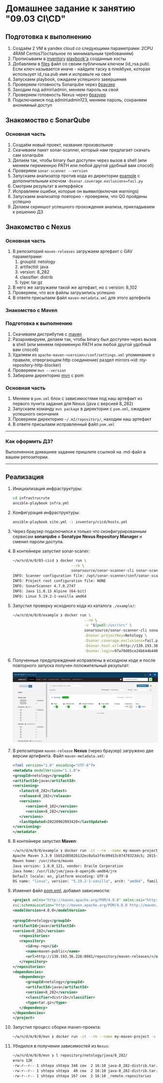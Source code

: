 # Домашнее задание к занятию "09.03 CI\CD"

## Подготовка к выполнению

1. Создаём 2 VM в yandex cloud со следующими параметрами: 2CPU 4RAM Centos7(остальное по минимальным требованиям)
2. Прописываем в [inventory](./infrastructure/inventory/cicd/hosts.yml) [playbook'a](./infrastructure/site.yml) созданные хосты
3. Добавляем в [files](./infrastructure/files/) файл со своим публичным ключом (id_rsa.pub). Если ключ называется иначе - найдите таску в плейбуке, которая использует id_rsa.pub имя и исправьте на своё
4. Запускаем playbook, ожидаем успешного завершения
5. Проверяем готовность Sonarqube через [браузер](http://localhost:9000)
6. Заходим под admin\admin, меняем пароль на свой
7.  Проверяем готовность Nexus через [бразуер](http://localhost:8081)
8. Подключаемся под admin\admin123, меняем пароль, сохраняем анонимный доступ

## Знакомоство с SonarQube

### Основная часть

1. Создаём новый проект, название произвольное
2. Скачиваем пакет sonar-scanner, который нам предлагает скачать сам sonarqube
3. Делаем так, чтобы binary был доступен через вызов в shell (или меняем переменную PATH или любой другой удобный вам способ)
4. Проверяем `sonar-scanner --version`
5. Запускаем анализатор против кода из директории [example](./example) с дополнительным ключом `-Dsonar.coverage.exclusions=fail.py`
6. Смотрим результат в интерфейсе
7. Исправляем ошибки, которые он выявил(включая warnings)
8. Запускаем анализатор повторно - проверяем, что QG пройдены успешно
9. Делаем скриншот успешного прохождения анализа, прикладываем к решению ДЗ

## Знакомство с Nexus

### Основная часть

1. В репозиторий `maven-releases` загружаем артефакт с GAV параметрами:
   1. groupId: netology
   2. artifactId: java
   3. version: 8_282
   4. classifier: distrib
   5. type: tar.gz
2. В него же загружаем такой же артефакт, но с version: 8_102
3. Проверяем, что все файлы загрузились успешно
4. В ответе присылаем файл `maven-metadata.xml` для этого артефекта

### Знакомство с Maven

### Подготовка к выполнению

1. Скачиваем дистрибутив с [maven](https://maven.apache.org/download.cgi)
2. Разархивируем, делаем так, чтобы binary был доступен через вызов в shell (или меняем переменную PATH или любой другой удобный вам способ)
3. Удаляем из `apache-maven-<version>/conf/settings.xml` упоминание о правиле, отвергающем http соединение( раздел mirrors->id: my-repository-http-blocker)
4. Проверяем `mvn --version`
5. Забираем директорию [mvn](./mvn) с pom

### Основная часть

1. Меняем в `pom.xml` блок с зависимостями под наш артефакт из первого пункта задания для Nexus (java с версией 8_282)
2. Запускаем команду `mvn package` в директории с `pom.xml`, ожидаем успешного окончания
3. Проверяем директорию `~/.m2/repository/`, находим наш артефакт
4. В ответе присылаем исправленный файл `pom.xml`

---

### Как оформить ДЗ?

Выполненное домашнее задание пришлите ссылкой на .md-файл в вашем репозитории.

---

## Реализация

1. Инициализация инфраструктуры:

   ```bash
   cd infrastrucrute
   ansible-playbook infra.yml
   ```

1. Конфигурация инфраструктуры:

   ```bash
   ansible-playbook site.yml -i inventory/cicd/hosts.yml
   ```

1. Через браузер подключился к только что сконфигурированным сервисам **sonarqube** и **Sonatype Nexus Repository Manager** и сменил пароли доступа.

1. В контейнере запустил sonar-scaner:

   ```bash
   ~/w/n/d/m/0/03-cicd ❯ docker run \
                              --rm \
                              sonarsource/sonar-scanner-cli sonar-scanner --version
   INFO: Scanner configuration file: /opt/sonar-scanner/conf/sonar-scanner.properties
   INFO: Project root configuration file: NONE
   INFO: SonarScanner 4.7.0.2747
   INFO: Java 11.0.15 Alpine (64-bit)
   INFO: Linux 5.19.2-1-vanilla amd64
   ```

1. Запустил проверку исходного кода из каталога `./example/`:

   ```bash
   ~/w/n/d/m/0/0/example ❯ docker run \
                                    --rm \
                                    -v "$(pwd):/usr/src" \
                                    sonarsource/sonar-scanner-cli sonar-scanner \
                                    -Dsonar.projectKey=Netology \
                                    -Dsonar.coverage.exclusions=fail.py \
                                    -Dsonar.host.url=http://130.193.38.57:9000 \
                                    -Dsonar.login=97a70d05ce24b644b4408212b1f1621f253c101b
   ```

1. Полученные предупреждения исправлены в исходном коде и после повторного запуска получен положительный результат:

   ![sonar.png](./03-cicd/sonar.png "Результат анализа проекта")

1. В репозитории `maven-release` **Nexus** (через браузер) загружено две версии артификта. Файл `maven-metadata.xml`:

   ```xml
   <?xml version="1.0" encoding="UTF-8"?>
   <metadata modelVersion="1.1.0">
   <groupId>netology</groupId>
   <artifactId>java</artifactId>
   <versioning>
      <latest>8_282</latest>
      <release>8_282</release>
      <versions>
         <version>8_102</version>
         <version>8_282</version>
      </versions>
      <lastUpdated>20220902093420</lastUpdated>
   </versioning>
   </metadata>
   ```

1. В контейнере запустил **Maven**:

   ```bash
   ~/w/n/d/m/0/0/example ❯ docker run -it --rm --name my-maven-project -v "$(pwd)":/usr/src/mymaven -w /usr/src/mymaven maven:3.3-jdk-8 mvn --version
   Apache Maven 3.3.9 (bb52d8502b132ec0a5a3f4c09453c07478323dc5; 2015-11-10T16:41:47+00:00)
   Maven home: /usr/share/maven
   Java version: 1.8.0_121, vendor: Oracle Corporation
   Java home: /usr/lib/jvm/java-8-openjdk-amd64/jre
   Default locale: en, platform encoding: UTF-8
   OS name: "linux", version: "5.19.2-1-vanilla", arch: "amd64", family: "unix"
   ```

1. Изменил файл [pom.xml](./03-cicd/mvn/pom.xml), добавил зависимости:

   ```xml
   <project xmlns="http://maven.apache.org/POM/4.0.0" xmlns:xsi="http://www.w3.org/2001/XMLSchema-instance"
   xsi:schemaLocation="http://maven.apache.org/POM/4.0.0 http://maven.apache.org/xsd/maven-4.0.0.xsd">
   <modelVersion>4.0.0</modelVersion>

   <groupId>netology</groupId>
   <artifactId>java</artifactId>
   <version>8_282</version>
      <repositories>
      <repository>
         <id>my-rep</id>
         <name>maven-public</name>
         <url>http://130.193.36.226:8081/repository/maven-releases/</url>
      </repository>
   </repositories>
   <dependencies>
      <dependency>
         <groupId>netology</groupId>
         <artifactId>java</artifactId>
         <version>8_282</version>
         <classifier>distrib</classifier>
         <type>tar.gz</type>
      </dependency>
   </dependencies>
   </project>
   ```

1. Запустил процесс сборки maven-проекта:

   ```bash
   ~/w/n/d/m/0/0/mvn ❯ docker run -it --rm --name my-maven-project -v "$(pwd)":/usr/src/mymaven -v "$(pwd)/repository":/root/.m2/repository -w /usr/src/mymaven maven:3.3-jdk-8 mvn package
   ```

1. Убедился в получении зависимостей из `Nexus`:

   ```bash
   ~/w/n/d/m/0/0/mvn ❯ l repository/netology/java/8_282/
   итого 12K
   -rw-r--r-- 1 shtepa shtepa 348 сен  2 16:10 java-8_282-distrib.tar.gz
   -rw-r--r-- 1 shtepa shtepa  40 сен  2 16:10 java-8_282-distrib.tar.gz.sha1
   -rw-r--r-- 1 shtepa shtepa 167 сен  2 16:10 _remote.repositories
   ```

